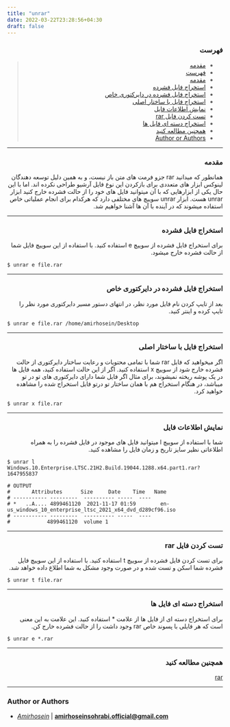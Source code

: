 ```yaml
---
title: "unrar"
date: 2022-03-22T23:28:56+04:30
draft: false
---
```





<div dir='rtl'>

### فهرست


> - [مقدمه](#مقدمه)
> - [فهرست](#فهرست)
> - [مقدمه](#مقدمه)
> - [استخراج فایل فشرده](#استخراج-فایل-فشرده)
> - [استخراج فایل فشرده در دایرکتوری خاص](#استخراج-فایل-فشرده-در-دایرکتوری-خاص)
> - [استخراج فایل با ساختار اصلی](#استخراج-فایل-با-ساختار-اصلی)
> - [نمایش اطلاعات فایل](#نمایش-اطلاعات-فایل)
> - [تست کردن فایل rar](#تست-کردن-فایل-rar)
> - [استخراج دسته ای فایل ها](#استخراج-دسته-ای-فایل-ها)
> - [همچنین مطالعه کنید](#همچنین-مطالعه-کنید)
> - [Author or Authors](#author-or-authors)

</div>



---
<div dir='rtl'>

### مقدمه
همانطور که میدانید rar جزو فرمت های متن باز نیست، و به همین دلیل توسعه دهندگان لینوکس ابزار های متعددی برای بازکردن این نوع فایل آرشیو طراحی نکرده اند. اما با این حال یکی از ابزارهایی که با آن میتوانید فایل های خود را از حالت فشرده خارج کنید ابزار unrar هست.
ابزار unrar سوییچ های مختلفی دارد که هرکدام برای انجام عملیاتی خاص استفاده میشوند که در آینده با آن ها آشنا خواهیم شد.
</div>



---
<div dir='rtl'>

### استخراج فایل فشرده
برای استخراج فایل فشرده از سوییچ e استفاده کنید. با استفاده از این سوییچ فایل شما از حالت فشرده خارج میشود.

</div>

    $ unrar e file.rar


---
<div dir='rtl'>

### استخراج فایل فشرده در دایرکتوری خاص
بعد از تایپ کردن نام فایل مورد نظر، در انتهای دستور مسیر دایرکتوری مورد نظر را تایپ کرده و اینتر کنید.
</div>

    $ unrar e file.rar /home/amirhosein/Desktop

---
<div dir='rtl'>

### استخراج فایل با ساختار اصلی
اگر میخواهید که فایل rar شما با تمامی محتویات و رعایت ساختار دایرکتوری از حالت فشرده خارج شود از سوییچ x استفاده کنید.
اگر از این حالت استفاده کنید، همه فایل ها در یک پوشه ریخته نمیشوند، برای مثال اگر فایل شما دارای دایرکتوری های تو در تو میباشد، در هنگام استخراج هم با همان ساختار تو درتو فایل استخراج شده را مشاهده خواهید کرد.
</div>

    $ unrar x file.rar


---
<div dir='rtl'>

### نمایش اطلاعات فایل
شما با استفاده از سوییچ l میتوانید فایل های موجود در فایل فشرده را به همراه اطلاعاتی نظیر سایز تاریخ و زمان فایل را مشاهده کنید.

</div>

    $ unrar l Windows.10.Enterprise.LTSC.21H2.Build.19044.1288.x64.part1.rar?1647955837

    # OUTPUT
    #       Attributes      Size     Date    Time   Name
    # ----------- ---------  ---------- -----  ----
    # *   ..A.... 4899461120  2021-11-17 01:59        en-us_windows_10_enterprise_ltsc_2021_x64_dvd_d289cf96.iso
    # ----------- ---------  ---------- -----  ----
    #            4899461120  volume 1   


---
<div dir='rtl'>

### تست کردن فایل rar
برای تست کردن فایل فشرده از سوییچ t استفاده کنید. با  استفاده از این سوییچ فایل فشرده شما اسکن و تست شده و در صورت وجود مشکل به شما اطلاع داده خواهد شد.

</div>

    $ unrar t file.rar


---
<div dir='rtl'>

### استخراج دسته ای فایل ها
برای استخراج دسته ای از فایل ها از علامت * استفاده کنید. این علامت به این معنی است که هر فایلی با پسوند خاص rar وجود داشت را از حالت فشرده خارج کن.

</div>

    $ unrar e *.rar


---
<div dir = 'rtl'>

### همچنین مطالعه کنید
[rar](../rar/rar.md)
</div>

---
### Author or Authors

- *[Amirhosein](https://github.com/amirhoseinsb)* | **<amirhoseinsohrabi.official@gmail.com>**
